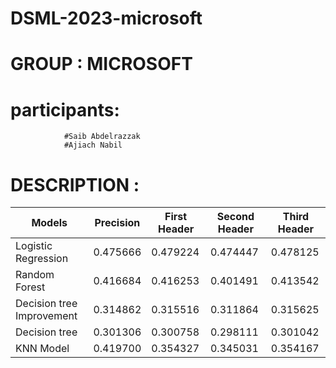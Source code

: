 # DSML-2023-microsoft

# GROUP : MICROSOFT

# participants: 
                #Saib Abdelrazzak
                #Ajiach Nabil 

# DESCRIPTION : 



| Models                     | Precision | First Header | Second Header | Third Header |
|----------------------------|-----------|--------------|---------------|--------------|
| Logistic Regression        | 0.475666  | 0.479224     | 0.474447      | 0.478125     |
| Random Forest              | 0.416684  | 0.416253     | 0.401491      | 0.413542     |
| Decision tree Improvement  | 0.314862  | 0.315516     | 0.311864      | 0.315625     |
| Decision tree              | 0.301306  | 0.300758     | 0.298111      | 0.301042     |
| KNN Model                  | 0.419700  | 0.354327     | 0.345031      | 0.354167     |

